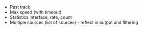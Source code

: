 + Past track
+ Max speed (with timeout)
+ Statistics interface, rate, count
+ Multiple sources (list of sources) - reflect in output and filtering

